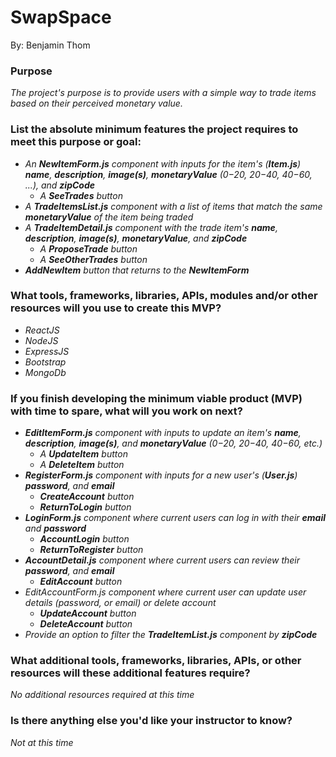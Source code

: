 # SwapSpace
 
By: Benjamin Thom

### Purpose
_The project's purpose is to provide users with a simple way to trade items based on their perceived monetary value._

### List the absolute minimum features the project requires to meet this purpose or goal:
* _An **NewItemForm.js** component with inputs for the item's (**Item.js**) **name**, **description**, **image(s)**, **monetaryValue** ($0-$20, $20-$40, $40-$60, ...), and **zipCode**_
  * _A **SeeTrades** button_
* _A **TradeItemsList.js** component with a list of items that match the same **monetaryValue** of the item being traded_
* _A **TradeItemDetail.js** component with the trade item's **name**, **description**, **image(s)**, **monetaryValue**, and **zipCode**_
  * _A **ProposeTrade** button_
  * _A **SeeOtherTrades** button_
* _**AddNewItem** button that returns to the **NewItemForm**_

### What tools, frameworks, libraries, APIs, modules and/or other resources will you use to create this MVP?
* _ReactJS_
* _NodeJS_
* _ExpressJS_
* _Bootstrap_
* _MongoDb_

### If you finish developing the minimum viable product (MVP) with time to spare, what will you work on next?
* _**EditItemForm.js** component with inputs to update an item's **name**, **description**, **image(s)**, and **monetaryValue** ($0-$20, $20-$40, $40-$60, etc.)_
  * _A **UpdateItem** button_
  * _A **DeleteItem** button_
* _**RegisterForm.js** component with inputs for a new user's (**User.js**) **password**, and **email**_
  * _**CreateAccount** button_
  * _**ReturnToLogin** button_
* _**LoginForm.js** component where current users can log in with their **email** and **password**_
  * _**AccountLogin** button_
  * _**ReturnToRegister** button_
* _**AccountDetail.js** component where current users can review their **password**, and **email**_
  * _**EditAccount** button_
* _EditAccountForm.js component where current user can update user details (password, or email) or delete account_
  * _**UpdateAccount** button_
  * _**DeleteAccount** button_
* _Provide an option to filter the **TradeItemList.js** component by **zipCode**_

### What additional tools, frameworks, libraries, APIs, or other resources will these additional features require?
_No additional resources required at this time_

### Is there anything else you'd like your instructor to know?
_Not at this time_